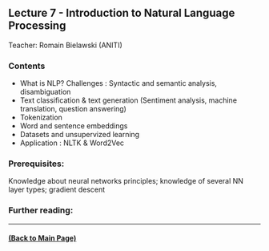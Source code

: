 ## Lecture 7 - Introduction to Natural Language Processing
Teacher: Romain Bielawski (ANITI)

### Contents

* What is NLP? Challenges : Syntactic and semantic analysis, disambiguation
* Text classification & text generation (Sentiment analysis, machine translation, question answering)
* Tokenization
* Word and sentence embeddings
* Datasets and unsupervized learning
* Application : NLTK & Word2Vec 


### Prerequisites:
Knowledge about neural networks principles; knowledge of several NN layer types; gradient descent



### Further reading:

---
#### [(Back to Main Page)](../index.md)
